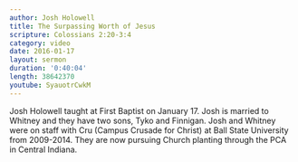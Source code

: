 ```yaml
---
author: Josh Holowell
title: The Surpassing Worth of Jesus
scripture: Colossians 2:20-3:4
category: video
date: 2016-01-17
layout: sermon
duration: '0:40:04' 
length: 38642370
youtube: SyauotrCwkM
---
```


Josh Holowell taught at First Baptist on January 17. Josh is married to Whitney and they have two sons, Tyko and Finnigan. Josh and Whitney were on staff with Cru (Campus Crusade for Christ) at Ball State University from 2009-2014. They are now pursuing Church planting through the PCA in Central Indiana.
